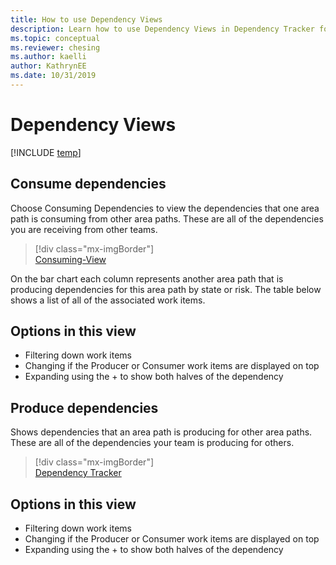 ```yaml
---
title: How to use Dependency Views
description: Learn how to use Dependency Views in Dependency Tracker for Azure DevOps
ms.topic: conceptual
ms.reviewer: chesing
ms.author: kaelli
author: KathrynEE
ms.date: 10/31/2019
---
```



# Dependency Views

[!INCLUDE [temp](../../_shared/version-vsts-only.md)]

## Consume dependencies

Choose Consuming Dependencies to view the dependencies that one area path is consuming from other area paths. These are all of the dependencies you are receiving from other teams.

> [!div class="mx-imgBorder"]  
> [Consuming-View](../_img/tracker/consuming-dependencies-view.png)

On the bar chart each column represents another area path that is producing dependencies for this area path by state or risk.  The table below shows a list of all of the associated work items.

## Options in this view

- Filtering down work items
- Changing if the Producer or Consumer work items are displayed on top
- Expanding using the + to show both halves of the dependency

## Produce dependencies

Shows dependencies that an area path is producing for other area paths. These are all of the dependencies your team is producing for others.

> [!div class="mx-imgBorder"]  
> [Dependency Tracker](../_img/tracker/producing-dependencies-view.png)

## Options in this view

- Filtering down work items
- Changing if the Producer or Consumer work items are displayed on top
- Expanding using the + to show both halves of the dependency
